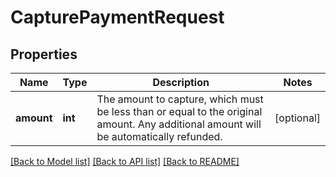 # CapturePaymentRequest

## Properties
Name | Type | Description | Notes
------------ | ------------- | ------------- | -------------
**amount** | **int** | The amount to capture, which must be less than or equal to the original amount. Any additional amount will be automatically refunded. | [optional] 

[[Back to Model list]](../README.md#documentation-for-models) [[Back to API list]](../README.md#documentation-for-api-endpoints) [[Back to README]](../README.md)


